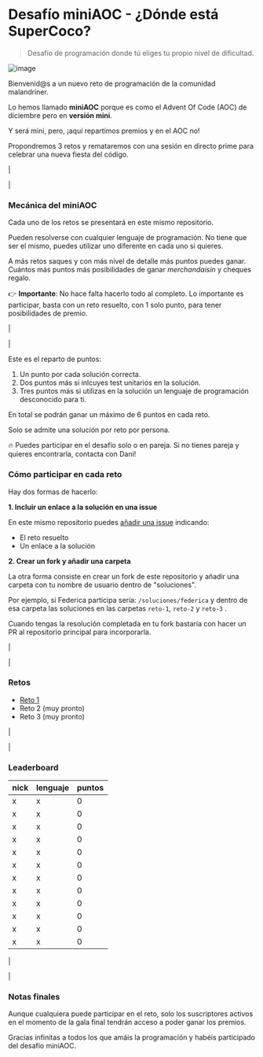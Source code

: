 # Desafío miniAOC - ¿Dónde está SuperCoco?

> Desafío de programación donde tú eliges tu propio nivel de dificultad.

![image](https://user-images.githubusercontent.com/1122071/200904596-af45b067-6f26-42fc-9820-86e6c05d7fee.png)


Bienvenid@s a un nuevo reto de programación de la comunidad malandriner.

Lo hemos llamado **miniAOC** porque es como el Advent Of Code (AOC) de diciembre pero en **versión mini**. 

Y será mini, pero, ¡aquí repartimos premios y en el AOC no!

Propondremos 3 retos y remataremos con una sesión en directo prime para celebrar una nueva fiesta del código.

|

|

### Mecánica del miniAOC

Cada uno de los retos se presentará en este mismo repositorio.

Pueden resolverse con cualquier lenguaje de programación. No tiene que ser el mismo, puedes utilizar uno diferente en cada uno si quieres.

A más retos saques y con más nivel de detalle más puntos puedes ganar. Cuántos más puntos más posibilidades de ganar _merchandaisin_ y cheques regalo.

👉 **Importante**: No hace falta hacerlo todo al completo. Lo importante es participar, basta con un reto resuelto, con 1 solo punto, para tener posibilidades de premio. 

|

|

Este es el reparto de puntos:

1. Un punto por cada solución correcta.
2. Dos puntos más si inlcuyes test unitarios en la solución.
3. Tres puntos más si utilizas en la solución un lenguaje de programación desconocido para ti.

En total se podrán ganar un máximo de 6 puntos en cada reto. 

Solo se admite una solución por reto por persona.


🔥 Puedes participar en el desafío solo o en pareja. Si no tienes pareja y quieres encontrarla, contacta con Dani!



### Cómo participar en cada reto

Hay dos formas de hacerlo:



**1. Incluir un enlace a la solución en una issue**

En este mismo repositorio puedes [añadir una issue](https://github.com/webreactiva-devs/desafio-miniaoc-2022/issues/new) indicando:

- El reto resuelto
- Un enlace a la solución



**2. Crear un fork y añadir una carpeta**

La otra forma consiste en crear un fork de este repositorio y añadir una carpeta con tu nombre de usuario dentro de "soluciones".

Por ejemplo, si Federica participa sería: `/soluciones/federica` y dentro de esa carpeta las soluciones en las carpetas `reto-1`, `reto-2` y `reto-3` .

Cuando tengas la resolución completada en tu fork bastaría con hacer un PR al repositorio principal para incorporarla.

|

|

### Retos

- [Reto 1](reto-1.md)
- Reto 2 (muy pronto)
- Reto 3 (muy pronto)

|

|

### Leaderboard

| nick | lenguaje | puntos |
| ---- | -------- | ------ |
| x    | x        | 0      |
| x    | x        | 0      |
| x    | x        | 0      |
| x    | x        | 0      |
| x    | x        | 0      |
| x    | x        | 0      |
| x    | x        | 0      |
| x    | x        | 0      |
| x    | x        | 0      |
| x    | x        | 0      |
| x    | x        | 0      |
| x    | x        | 0      |

|

|

### Notas finales

Aunque cualquiera puede participar en el reto, solo los suscriptores activos en el momento de la gala final tendrán acceso a poder ganar los premios.

Gracias infinitas a todos los que amáis la programación y habéis participado del desafío miniAOC.

